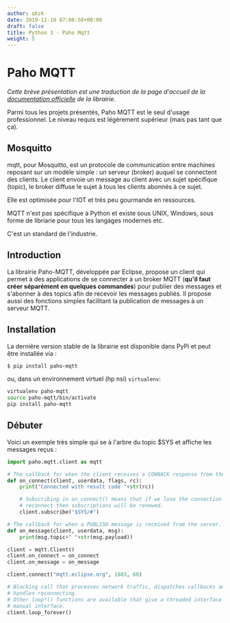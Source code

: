 ```yaml
---
author: qkzk
date: 2019-12-10 07:08:58+00:00
draft: false
title: Python 3 - Paho Mqtt
weight: 5
---
```


# Paho MQTT


_Cette brève présentation est une traduction de la page d'accueil de la_
_[documentation officielle](https://pypi.org/project/paho-mqtt/)_
_de la librairie._


Parmi tous les projets présentés, Paho MQTT est le seul d'usage professionnel. Le niveau requis est légèrement supérieur (mais pas tant que ça).

## Mosquitto


mqtt, pour Mosquitto, est un protocole de communication entre machines reposant
sur un modèle simple : un serveur (broker) auquel se connectent des clients.
Le client envoie un message au client avec un sujet spécifique (topic), le
broker diffuse le sujet à tous les clients abonnés à ce sujet.

Elle est optimisée pour l'IOT et très peu gourmande en ressources.

MQTT n'est pas spécifique à Python et existe sous UNIX, Windows, sous forme
de libriarie pour tous les langages modernes etc.

C'est un standard de l'industrie.

## Introduction

La librairie Paho-MQTT, développée par Eclipse, propose un client qui permet à des applications de se connecter à un broker MQTT (**qu'il faut créer séparément en quelques commandes**) pour publier des messages et s'abonner à des topics afin de recevoir les messages publiés.  Il propose aussi des fonctions simples facilitant la publication de messages à un serveur MQTT.

## Installation

La dernière version stable de la librairie est disponible dans PyPi et peut être installée via :

~~~bash
$ pip install paho-mqtt
~~~

ou, dans un environnement virtuel (hp nsi)  `virtualenv`:

~~~bash
virtualenv paho-mqtt
source paho-mqtt/bin/activate
pip install paho-mqtt
~~~

## Débuter

Voici un exemple très simple qui se à l'arbre du topic $SYS et affiche les messages reçus :

~~~python
import paho.mqtt.client as mqtt

# The callback for when the client receives a CONNACK response from the server.
def on_connect(client, userdata, flags, rc):
    print("Connected with result code "+str(rc))

    # Subscribing in on_connect() means that if we lose the connection and
    # reconnect then subscriptions will be renewed.
    client.subscribe("$SYS/#")

# The callback for when a PUBLISH message is received from the server.
def on_message(client, userdata, msg):
    print(msg.topic+" "+str(msg.payload))

client = mqtt.Client()
client.on_connect = on_connect
client.on_message = on_message

client.connect("mqtt.eclipse.org", 1883, 60)

# Blocking call that processes network traffic, dispatches callbacks and
# handles reconnecting.
# Other loop*() functions are available that give a threaded interface and a
# manual interface.
client.loop_forever()
~~~
